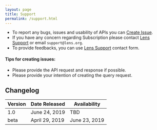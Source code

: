 ```yaml
---
layout: page
title: Support
permalink: /support.html
---
```


- To report any bugs, issues and usability of APIs you can [Create Issue].
- If you have any concern regarding Subscription please contact [Lens Support] or email `support@lens.org`.
- To provide feedbacks, you can use [Lens Support] contact form.

#### Tips for creating issues:
- Please provide the API request and response if possible.
- Please provide your intention of creating the query request.

## Changelog

Version | Date Released | Availability
------- | ------| -------
1.0 | June 24, 2019 | TBD
beta | April 29, 2019 | June 23, 2019

[Create Issue]: <https://github.com/cambialens/lens-api-doc/issues>
[Lens Support]: <https://www.lens.org/lens/feedback?returnTo=https:/>
